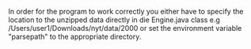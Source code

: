 In order for the program to work correctly you either have to specify the location to the unzipped data directly in die Engine.java class
e.g /Users/user1/Downloads/nyt/data/2000
or set the environment variable "parsepath" to the appropriate directory.

